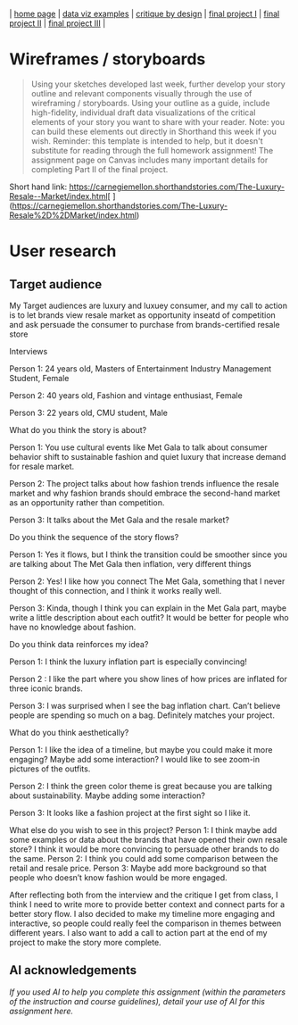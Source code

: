 | [home page](https://cmustudent.github.io/tswd-portfolio-templates/) | [data viz examples](dataviz-examples) | [critique by design](critique-by-design) | [final project I](final-project-part-one) | [final project II](final-project-part-two) | [final project III](final-project-part-three) |

# Wireframes / storyboards
> Using your sketches developed last week, further develop your story outline and relevant components visually through the use of wireframing / storyboards. Using your outline as a guide, include high-fidelity, individual draft data visualizations of the critical elements of your story you want to share with your reader. Note: you can build these elements out directly in Shorthand this week if you wish.  Reminder: this template is intended to help, but it doesn't substitute for reading through the full homework assignment!  The assignment page on Canvas includes many important details for completing Part II of the final project. 

Short hand link: 
https://carnegiemellon.shorthandstories.com/The-Luxury-Resale--Market/index.html[
](https://carnegiemellon.shorthandstories.com/The-Luxury-Resale%2D%2DMarket/index.html)
# User research 

## Target audience
My Target audiences are luxury and luxuey consumer, and my call to action is to let brands view resale market as opportunity inseatd of competition and ask persuade the consumer to purchase from brands-certified resale store


Interviews

Person 1: 24 years old, Masters of Entertainment Industry Management Student, Female

Person 2: 40 years old, Fashion and vintage enthusiast, Female

Person 3: 22 years old, CMU student, Male



What do you think the story is about?

Person 1: You use cultural events like Met Gala to talk about consumer behavior shift to sustainable fashion and quiet luxury that increase demand for resale market.

Person 2: The project talks about how fashion trends influence the resale market and why fashion brands should embrace the second-hand market as an opportunity rather than competition.

Person 3: It talks about the Met Gala and the resale market?



Do you think the sequence of the story flows?

Person 1: Yes it flows, but I think the transition could be smoother since you are talking about The Met Gala then inflation, very different things

Person 2: Yes! I like how you connect The Met Gala, something that I never thought of this connection, and I think it works really well. 

Person 3: Kinda, though I think you can explain in the Met Gala part, maybe write a little description about each outfit? It would be better for people who have no knowledge about fashion.



Do you think data reinforces my idea?

Person 1: I think the luxury inflation part is especially convincing!

Person 2 : I like the part where you show lines of how prices are inflated for three iconic brands.

Person 3: I was surprised when I see the bag inflation chart. Can’t believe people are spending so much on a bag. Definitely matches your project.



What do you think aesthetically?

Person 1: I like the idea of a timeline, but maybe you could make it more engaging? Maybe add some interaction? I would like to see zoom-in pictures of the outfits.

Person 2: I think the green color theme is great because you are talking about sustainability. Maybe adding some interaction?

Person 3: It looks like a fashion project at the first sight so I like it.


What else do you wish to see in this project?
Person 1: I think maybe add some examples or data about the brands that have opened their own resale store? I think it would be more convincing to persuade other brands to do the same.
Person 2: I think you could add some comparison between the retail and resale price.
Person 3: Maybe add more background so that people who doesn’t know fashion would be more engaged.


After reflecting both from the interview and the critique I get from class, I think I need to write more to provide better context and connect parts for a better story flow. I also decided to make my timeline more engaging and interactive, so people could really feel the comparison in themes between different years. I also want to add a call to action part at the end of my project to make the story more complete.



## AI acknowledgements
_If you used AI to help you complete this assignment (within the parameters of the instruction and course guidelines), detail your use of AI for this assignment here._

